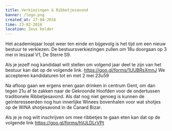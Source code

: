 ```yaml
---
title: Verkiezingen & Ribbetjesavond
banner: /logo.png
created_at: 27-04-2016
time: 23-02-2016
location: Zeus kelder
---
```


Het academiejaar loopt weer ten einde en bijgevolg is het tijd om een nieuw bestuur te verkiezen. De bestuursverkiezingen zullen om 18u doorgaan op 3 mei in leszaal V1, De Sterre S9.

Als je jezelf nog kandidaat wilt stellen om volgend jaar deel te zijn van het bestuur kan dat op de volgende link.
https://goo.gl/forms/1UUBRsXmnJ
We accepteren kandidaturen tot en met 2 mei 23u59

Na afloop gaan we ergens enen gaan drinken in centrum Gent, om dan tegen 21u af te zakken naar de Gekroonde Hoofden voor de ondertussen traditionele Ribbetjesavond. Als dat nog niet genoeg is kunnen de geïnteresseerden nog hun innerlijke Winees bovenhalen voor wat shotjes op de WiNA shotjesavond in de Canard Bizar.

Als je je nog wilt inschrijven om mee ribbetjes te gaan eten kan dat op de volgende link
https://goo.gl/forms/hVJLDLrVPt